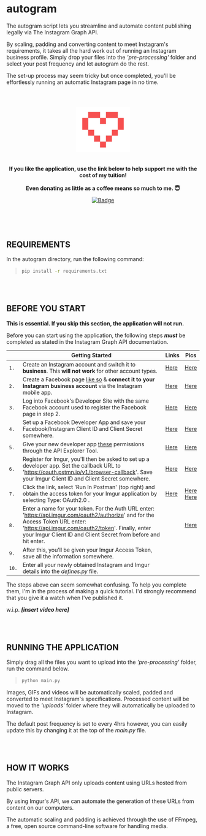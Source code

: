 # autogram
The autogram script lets you streamline and automate content publishing legally via The Instagram Graph API.

By scaling, padding and converting content to meet Instagram's requirements, it takes all the hard work out of running an Instagram business profile. Simply drop your files into the *'pre-processing'* folder and select your post frequency and let autogram do the rest.

The set-up process may seem tricky but once completed, you'll be effortlessly running an automatic Instagram page in no time.
<br><br>

<h1 align="center">
	<img width="140" src="images/heart3.png" alt="Donations"><p>
</h1>
<p align="center";style="font-size:12px">
	<b> If you like the application, use the link below to help support me with the cost of my tuition!</b>
	<br><br>
	<b> Even donating as little as a coffee means so much to me. 😇</b>
</p>

<p align="center">
	<a href="https://www.paypal.com/donate?hosted_button_id=924J8K3PC7NR6"><img width="140" src="https://img.shields.io/badge/Donate-PayPal-blue.svg" alt="Badge"></a>
<br><br>
</p>

<br>
<br>

## REQUIREMENTS
In the autogram directory, run the following command:

> ```sh
> pip install -r requirements.txt
> ```

<br>
<br>

## BEFORE YOU START

**This is essential. If you skip this section, the application will not run.**

Before you can start using the application, the following steps ***must*** be completed as stated in the Instagram Graph API documentation.

||Getting Started | Links | Pics |
|---|------|---|---|
|`1.`|Create an Instagram account and switch it to **business**. This **will not work** for other account types.|[Here](https://help.instagram.com/502981923235522 "Instagram Business Account Link")|[Here](https://i.imgur.com/ExoeMld "Instagram Business Account")|
|`2.`|Create a Facebook page [like so](https://imgur.com/MZu7rNN) & **connect it to your Instagram business account** via the Instagram mobile app. |[Here](https://help.instagram.com/399237934150902 "Connecting Your Page Link")|[Here](https://i.imgur.com/JQTr0LO "Connecting Your Page")|
|`3.`|Log into Facebook's Developer Site with the same Facebook account used to register the Facebook page in step 2. |[Here](https://developers.facebook.com/docs/development/register/ "Facebook Developer Account Link")|[Here](https://imgur.com/mbeak12 "Facebook Developer Account")|
|`4.`|Set up a Facebook Developer App and save your Facebook/Instagram Client ID and Client Secret somewhere. |[Here](https://developers.facebook.com/docs/development/create-an-app "Developer App Link")|[Here](https://imgur.com/W83DEWl "Developer App")|
|`5.`|Give your new developer app [these](https://github.com/killianmcshane/autogram "App Permissions") permissions through the API Explorer Tool. |[Here](https://developers.facebook.com/tools/explorer/ "Add Permissions Using Explorer Tool Link")|[Here](https://imgur.com/PjDuude "Permissions")|
|`6.`|Register for Imgur, you'll then be asked to set up a developer app. Set the callback URL to 'https://oauth.pstmn.io/v1/browser-callback'. Save your Imgur Client ID and Client Secret somewhere. |[Here](https://api.imgur.com/oauth2/addclient "Imgur API Link")|[Here](https://imgur.com/BSrUIxx "Imgur's API")|
|`7.`|Click the link, select 'Run In Postman' (top right) and obtain the access token for your Imgur application by selecting Type: OAuth2.0 .|[Here](https://apidocs.imgur.com/ "Postman Link")|[Here](https://imgur.com/Si6J0Ny "Postman For Imgur")<br>[Here](https://imgur.com/JtjfW5O "Type")|
|`8.`|Enter a name for your token. For the Auth URL enter: 'https://api.imgur.com/oauth2/authorize' and for the Access Token URL enter: 'https://api.imgur.com/oauth2/token'. Finally, enter your Imgur Client ID and Client Secret from before and hit enter.||[Here](https://imgur.com/kYqDV7C "Generating Your Access Token")|
|`9.`|After this, you'll be given your Imgur Access Token, save all the information somewhere. |||
|`10.`|Enter all your newly obtained Instagram and Imgur details into the *defines.py* file. |||


The steps above can seem somewhat confusing. To help you complete them, I'm in the process of making a quick tutorial. I'd strongly recommend that you give it a watch when I've published it.

w.i.p. ***[insert video here]***

<br>
<br>

## RUNNING THE APPLICATION
Simply drag all the files you want to upload into the *'pre-processing'* folder, run the command below.

> ```sh
> python main.py
> ```


Images, GIFs and videos will be automatically scaled, padded and converted to meet Instagram's specifications. Processed content will be moved to the *'uploads'* folder where they will automatically be uploaded to Instagram.

The default post frequency is set to every 4hrs however, you can easily update this by changing it at the top of the *main.py* file.

<br>
<br>

## HOW IT WORKS
The Instagram Graph API only uploads content using URLs hosted from public servers. 

By using Imgur's API, we can automate the generation of these URLs from content on our computers.

The automatic scaling and padding is achieved through the use of FFmpeg, a free, open source command-line software for handling media.
